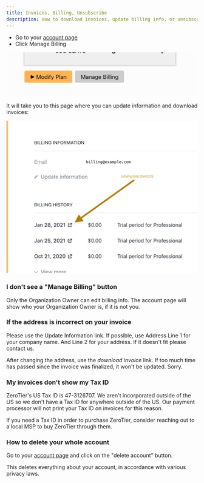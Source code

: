 ```yaml
---
title: Invoices, Billing, Unsubscribe
description: How to download invoices, update billing info, or unsubscribe
---
```


- Go to your [account page](https://my.zerotier.com/account)
- Click Manage Billing

![Manage Billing](./images/central-billing-01.png)

It will take you to this page where you can update information and download invoices:

![Manage Billing](./images/central-billing-02.png)

### I don't see a "Manage Billing" button

Only the Organization Owner can edit billing info. The account page will show who your Organization Owner is, if it is not you.

### If the address is incorrect on your invoice

Please use the Update Information link. If possible, use Address Line 1 for your company name. And Line 2 for your address. If it doesn't fit please contact us.

After changing the address, use the *download invoice* link. If too much time has passed since the invoice was finalized, it won't be updated. Sorry.

### My invoices don't show my Tax ID #

ZeroTier's US Tax ID is 47-3126707. We aren't incorporated outside of the US so we don't have a Tax ID for anywhere outside of the US. Our payment processor will not print your Tax ID on invoices for this reason.

If you need a Tax ID in order to purchase ZeroTier, consider reaching out to a local MSP to buy ZeroTier through them.

### How to delete your whole account

Go to your [account page](https://my.zerotier.com/account) and click on the "delete account" button.

This deletes everything about your account, in accordance with various privacy laws.

